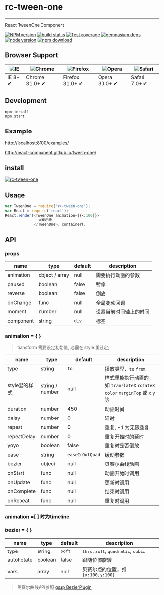 # rc-tween-one
---

React TweenOne Component


[![NPM version][npm-image]][npm-url]
[![build status][travis-image]][travis-url]
[![Test coverage][coveralls-image]][coveralls-url]
[![gemnasium deps][gemnasium-image]][gemnasium-url]
[![node version][node-image]][node-url]
[![npm download][download-image]][download-url]

[npm-image]: http://img.shields.io/npm/v/rc-tween-one.svg?style=flat-square
[npm-url]: http://npmjs.org/package/rc-tween-one
[travis-image]: https://img.shields.io/travis/react-component/tween-one.svg?style=flat-square
[travis-url]: https://travis-ci.org/react-component/tween-one
[coveralls-image]: https://img.shields.io/coveralls/react-component/tween-one.svg?style=flat-square
[coveralls-url]: https://coveralls.io/r/react-component/tween-one?branch=master
[gemnasium-image]: http://img.shields.io/gemnasium/react-component/tween-one.svg?style=flat-square
[gemnasium-url]: https://gemnasium.com/react-component/tween-one
[node-image]: https://img.shields.io/badge/node.js-%3E=_0.10-green.svg?style=flat-square
[node-url]: http://nodejs.org/download/
[download-image]: https://img.shields.io/npm/dm/rc-tween-one.svg?style=flat-square
[download-url]: https://npmjs.org/package/rc-tween-one


## Browser Support

|![IE](https://raw.github.com/alrra/browser-logos/master/internet-explorer/internet-explorer_48x48.png) | ![Chrome](https://raw.github.com/alrra/browser-logos/master/chrome/chrome_48x48.png) | ![Firefox](https://raw.github.com/alrra/browser-logos/master/firefox/firefox_48x48.png) | ![Opera](https://raw.github.com/alrra/browser-logos/master/opera/opera_48x48.png) | ![Safari](https://raw.github.com/alrra/browser-logos/master/safari/safari_48x48.png)|
| --- | --- | --- | --- | --- |
| IE 8+ ✔ | Chrome 31.0+ ✔ | Firefox 31.0+ ✔ | Opera 30.0+ ✔ | Safari 7.0+ ✔ |

## Development

```
npm install
npm start
```

## Example

http://localhost:8100/examples/

http://react-component.github.io/tween-one/

## install


[![rc-tween-one](https://nodei.co/npm/rc-tween-one.png)](https://npmjs.org/package/rc-tween-one)


## Usage

```js
var TweenOne = require('rc-tween-one');
var React = require('react');
React.render(<TweenOne animation={{x:100}}>
               文案示例
             </TweenOne>, container);
```

## API

### props

| name      | type           | default | description    |
|------------|----------------|---------|----------------|
| animation  | object / array | null    | 需要执行动画的参数 |
| paused      | boolean        | false   | 暂停 |
| reverse    | boolean        | false   | 倒放 |
| onChange   | func           | null    | 全局变动回调 |
| moment     | number         | null    | 设置当前时间轴上的时间  |
| component  | string         | `div`   | 标签   |


### animation = { }
> transform 需要设定初始值, 必需在 style 里设定;

| name      | type           | default | description    |
|------------|----------------|---------|----------------|
| type       | string         | `to`    | 播放类型，`to` `from`|
| style里的样式 | string / number| null  | 样式里能执行动画的，如 `translateX` `rotateX` `color` `marginTop` 或 `x` `y`等 |
| duration   |  number        | 450     | 动画时间     |
| delay      | number         | 0       | 延时  |
| repeat     | number         | 0       | 重复, -1 为无限重复 |
| repeatDelay| number         | 0       | 重复开始时的延时 |
| yoyo       | boolean        | false   | 重复时是否倒放  |
| ease       | string         | `easeInOutQuad` | 缓动参数 |
| bezier     | object         | null    | 贝赛尔曲线动画   |
| onStart    | func           | null    | 动画开始时调用  |
| onUpdate   | func           | null    | 更新时调用  |
| onComplete | func           | null    | 结束时调用  |
| onRepeat   | func           | null    | 重复时调用  |



### animation =[ ] 时为timeline

### bezier = { }

| name      | type           | default | description    |
|------------|----------------|---------|----------------|
| type       | string         | `soft`  | `thru`, `soft`, `quadratic`, `cubic` |
| autoRotate | boolean        | false   | 跟随位置旋转  |
| vars       | array          | null    | 贝赛尔点的位置，如 `{x:100,y:100}` |

> 贝赛尔曲线API参照 [gsap BezierPlugin](http://greensock.com/docs/#/HTML5/GSAP/Plugins/BezierPlugin/)

